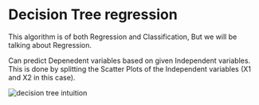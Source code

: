 # Decision Tree regression
 This algorithm is of both Regression and Classification, But we will be talking about Regression.
  
 Can predict Depenedent variables based on given Independent variables. This is done by splitting the Scatter Plots of the    Independent variables (X1 and X2 in this case).
 
  ![decision tree intuition](https://user-images.githubusercontent.com/24390015/34514903-bfed7602-f0c3-11e7-809d-b7b9fd7174a9.jpg)


